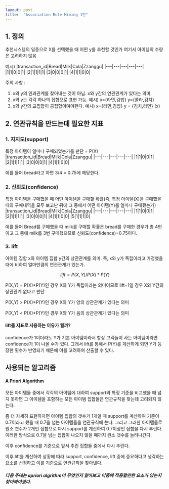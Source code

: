 ```yaml
---
layout: post
title:  "Association Rule Mining 1탄"
---
```


## 1. 정의

추천시스템의 일종으로 X를 선택했을 때 어떤 y를 추천할 것인가
여기서 아이템의 수량은 고려하지 않음

예시)
|transaction_id|Bread|Milk|Cola|Zzanggu|
|---|---|---|---|---|
|1|1|0|0|1|
|2|1|1|1|1|
|3|0|0|0|1|
|4|1|1|0|0|

주의 사항 : 

1. x와 y의 인과관계를 찾아내는 것이 아님. x와 y간의 연관관계가 있다는 의미.
2. x와 y는 각각 하나의 집합으로 표현 가능. 예시) x={라면,김밥} y={콜라,김치}
3. x와 y간의 교집합이 공집합이여야한다. 예시) x={라면,김밥}  y = {김치,라면} (x)

## 2. 연관규칙을 만드는데 필요한 지표

### 1. 지지도(support)

특정 아이템이 얼마나 구매되었는가를 판단 = P(X)
|transaction_id|Bread|Milk|Cola|Zzanggu|
|---|---|---|---|---|
|1|1|0|0|1|
|2|1|1|1|1|
|3|0|0|0|1|
|4|1|1|0|0|

예를 들어 bread라고 하면 3/4 = 0.75에 해당한다.

### 2. 신뢰도(confidence)

특정 아이템을 구매했을 때 어떤 아이템을 구매할 확률(즉, 특정 아이템(X)을 구매했을 때의 구매내역을 모두 보고난 뒤에 그 중에서 어떤 아이템(Y)를 얼마나 구매했는가)
|transaction_id|Bread|Milk|Cola|Zzanggu|
|---|---|---|---|---|
|1|1|0|0|1|
|2|1|1|1|1|
|3|0|0|0|1|
|4|1|1|0|0|
|5|1|1|1|0|

예를 들어 Bread를 구매했을 때 milk를 구매할 확률은 bread를 구매한 경우가 총 4번이고 그 중에 milk를 3번 구매했으므로 신뢰도(confidence)=0.75이다.

### 3. lift

아이템 집합 x와 아이템 집합 y간의 상관관계를 의미. 즉, x와 y가 독립이라고 가정했을 때에 비하여 얼마만큼의 연관관계가 있는가.

$$ 
lift = P(X,Y)/P(X)*P(Y)
$$

P(X,Y) = P(X)*P(Y)인 경우 X와 Y가 독립이라는 의미이므로 lift=1일 경우 X와 Y간의 상관관계 없다고 판단

P(X,Y) > P(X)*P(Y)인 경우 X와 Y가 양의 상관관계가 있다는 의미

P(X,Y) < P(X)*P(Y)인 경우 X와 Y가 음의 상관관계가 있다는 의미

#### lift를 지표로 사용하는 이유가 뭘까?

confidence가 1이더라도 Y가 기본 아이템이라서 항상 고객들이 사는 아이템이라면 confidence가 1이 나올 수가 있다. 그래서 lift를 통해서 P(Y)를 계산하게 되면 Y가 등장한 횟수가 반영되기 때문에
이를 고려하여 산출할 수 있다.

## 사용되는 알고리즘

#### A Priori Algorithm

모든 아이템들 중에서 각각의 아이템에 대하여 support와 특정 기준을 비교했을 때 넘지 못하면 그 아이템을 포함하는 모든 아이템 집합들은 연관규칙을 찾는데 고려되지 않는다.

좀 더 자세히 표현하자면 아이템 집합의 갯수가 1개일 때 support를 계산하여 기준이 0.7이라고 했을 때 0.7을 넘는 아이템들을 연관규칙에 쓴다. 그리고 그러한 아이템들로 원소 갯수가 2개인 집합으로 다시 support를
계산하여 0.7이상인 집합을 다시 추린다. 이러한 방식으로 0.7을 넘는 집합이 나오지 않을 때까지 원소 갯수를 늘려나간다.

이후 confidence를 기준으로 앞서 추린 집합들 중에서 다시 추린다.

이후 lift를 계산하여 상황에 따라 support, confidence, lift 중에 중요하다고 생각하는 요소를 선정하고 이를 기준으로 연관규칙을 찾아낸다.


##### 다음 주에는 apriori algrithm이 무엇인지 알아보고 이중에 적용할만한 요소가 있는지 찾아봐야겠다.



